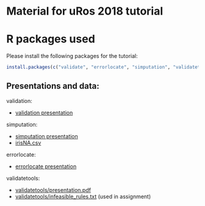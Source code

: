 # Material for uRos 2018 tutorial

# R packages used

Please install the following packages for the tutorial:

```r
install.packages(c("validate", "errorlocate", "simputation", "validatetools"),dependencies = TRUE))
```

## Presentations and data:

validation:

- [validation presentation](./validation/presentation.pdf)

simputation:

- [simputation presentation](./simputation/presentation.pdf)
- [irisNA.csv](https://raw.githubusercontent.com/data-cleaning/uRos2018_tutorial/master/simputation/irisNA.csv)

errorlocate:

- [errorlocate presentation](./errorlocate/presentation.pdf)

validatetools: 

- [validatetools/presentation.pdf](./validatetools/presentation.pdf)
- [validatetools/infeasible_rules.txt](https://raw.githubusercontent.com/data-cleaning/uRos2018_tutorial/master/validatetools/infeasible_rules.txt) (used in assignment)
